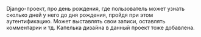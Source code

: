Django-проект, про день рождения, где пользователь может узнать сколько дней у него до дня рождения, пройдя при этом аутентификацию. Может выставлять свои записи, оставлять комментарии и тд. Капелька дизайна в данный проект тоже добавлена.
